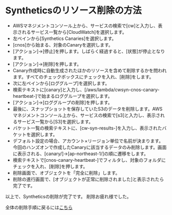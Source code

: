 # Syntheticsのリソース削除の方法

- AWSマネジメントコンソール上から、サービスの検索で[cw]と入力し、表示されるサービス一覧から[CloudWatch]を選択します。
- 左ペインから[Synthetics Canaries]を選択します。
- [cnos]から始まる、対象のCanaryを選択します。
- [アクション]→[停止]を押します。しばらく経過すると、[状態]が停止となります。
- [アクション]→[削除]を押します。
- Canary作成時に自動生成されたほかのリソースを含めて削除するかを問われます。すべてのチェックボックスにチェックを入れ、[削除]をします。
- 次に左ペインから[ロググループ]を選択します。
- 検索テキストに[canary]と入力し、[/aws/lambda/cwsyn-cnos-canary-heartbeat-]で始まるロググループを選択します。
- [アクション]→[ロググループの削除]を押します。
- 最後に、スナップショットを保存していたS3のデータを削除します。AWSマネジメントコンソール上から、サービスの検索で[s3]と入力し、表示されるサービス一覧から[S3]を選択します。
- バケット一覧の検索テキストに、[cw-syn-results-]を入力し、表示されたバケットを選択します。
- デフォルト設定の場合、アカウント×リージョン単位で名前が決まります。今回のハンズオンで作成したCanaryに該当するデータのみ削除します。画面に表示される、[canary/]→[ap-northeast-1/]の順に遷移をします。
- 検索テキストで[cnos-canary-heartbeat-]でフィルタし、対象のフォルダにチェックを入れ、[削除]を押します。
- 削除画面で、オブジェクトを「完全に削除」します。
- 削除の進行画面で、[オブジェクトが正常に削除されました]と表示されたら完了です。

以上で、Syntheticsの削除が完了です。
削除お疲れ様でした。

全体の削除手順に戻るには[こちら](./README.md)
